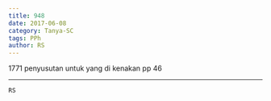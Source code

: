 ```yaml
---
title: 948
date: 2017-06-08
category: Tanya-SC
tags: PPh
author: RS
---
```


1771 penyusutan untuk yang di kenakan pp 46

---



`RS`
